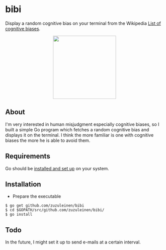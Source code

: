 # bibi
Display a random cognitive bias on your terminal from the Wikipedia [List of cognitive biases](https://en.wikipedia.org/wiki/List_of_cognitive_biases).
<p align="center">
<img align="middle" src="demo.gif" width="200" />
</p>


## About
I'm very interested in human misjudgment especially cognitive biases, so I built a simple Go program which fetches a random cognitive bias and displays it on the terminal. 
I think the more familiar is one with cognitive biases the more he is able to avoid them.

## Requirements

Go should be [installed and set up](https://golang.org/doc/install) on your system. 

## Installation

* Prepare the executable 

```shell
$ go get github.com/zuzuleinen/bibi
$ cd $GOPATH/src/github.com/zuzuleinen/bibi/
$ go install
```

## Todo
In the future, I might set it up to send e-mails at a certain interval.
